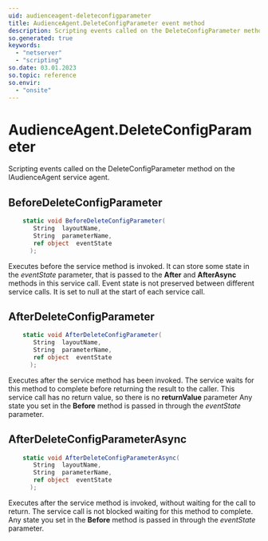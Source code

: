 ```yaml
---
uid: audienceagent-deleteconfigparameter
title: AudienceAgent.DeleteConfigParameter event method
description: Scripting events called on the DeleteConfigParameter method on the AudienceAgent service agent.
so.generated: true
keywords:
  - "netserver"
  - "scripting"
so.date: 03.01.2023
so.topic: reference
so.envir:
  - "onsite"
---
```

# AudienceAgent.DeleteConfigParameter

Scripting events called on the <see cref='M:SuperOffice.CRM.Services.IAudienceAgent.DeleteConfigParameter'>DeleteConfigParameter</see> method on the <see cref='IAudienceAgent'>IAudienceAgent</see>  service agent.

## BeforeDeleteConfigParameter
```cs
    static void BeforeDeleteConfigParameter(
       String  layoutName,
       String  parameterName,
       ref object  eventState
      );
```
Executes before the service method is invoked.
It can store some state in the *eventState* parameter, that is passed to the **After** and **AfterAsync** methods in this service call.
Event state is not preserved between different service calls. It is set to null at the start of each service call.
## AfterDeleteConfigParameter
```cs
    static void AfterDeleteConfigParameter(
       String  layoutName,
       String  parameterName,
       ref object  eventState
      );
```
Executes after the service method has been invoked. The service waits for this method to complete before returning the result to the caller.
This service call has no return value, so there is no **returnValue** parameter
Any state you set in the **Before** method is passed in through the *eventState* parameter.
## AfterDeleteConfigParameterAsync
```cs
    static void AfterDeleteConfigParameterAsync(
       String  layoutName,
       String  parameterName,
       ref object  eventState
      );
```
Executes after the service method is invoked, without waiting for the call to return.
The service call is not blocked waiting for this method to complete.
Any state you set in the **Before** method is passed in through the *eventState* parameter.

